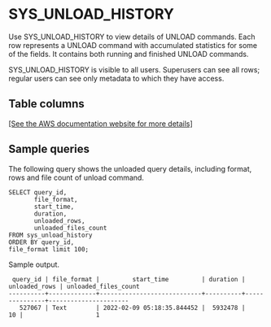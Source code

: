 # SYS\_UNLOAD\_HISTORY<a name="SYS_UNLOAD_HISTORY"></a>

Use SYS\_UNLOAD\_HISTORY to view details of UNLOAD commands\. Each row represents a UNLOAD command with accumulated statistics for some of the fields\. It contains both running and finished UNLOAD commands\.

SYS\_UNLOAD\_HISTORY is visible to all users\. Superusers can see all rows; regular users can see only metadata to which they have access\.

## Table columns<a name="SYS_UNLOAD_HISTORY-table-columns"></a>

[\[See the AWS documentation website for more details\]](http://docs.aws.amazon.com/redshift/latest/dg/SYS_UNLOAD_HISTORY.html)

## Sample queries<a name="SYS_UNLOAD_HISTORY-sample-queries"></a>

The following query shows the unloaded query details, including format, rows and file count of unload command\.

```
SELECT query_id,
       file_format,
       start_time,
       duration,
       unloaded_rows,
       unloaded_files_count
FROM sys_unload_history
ORDER BY query_id,
file_format limit 100;
```

Sample output\.

```
 query_id | file_format |         start_time         | duration | unloaded_rows | unloaded_files_count
----------+-------------+----------------------------+----------+---------------+----------------------
   527067 | Text        | 2022-02-09 05:18:35.844452 |  5932478 |            10 |                    1
```